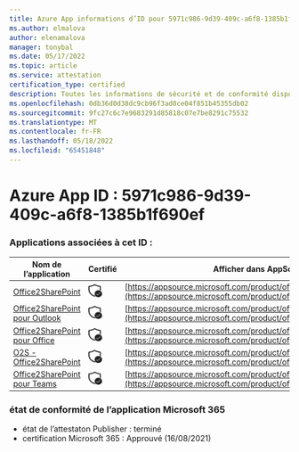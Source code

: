 ```yaml
---
title: Azure App informations d’ID pour 5971c986-9d39-409c-a6f8-1385b1f690ef
ms.author: elmalova
author: elenamalova
manager: tonybal
ms.date: 05/17/2022
ms.topic: article
ms.service: attestation
certification_type: certified
description: Toutes les informations de sécurité et de conformité disponibles pour 5971c986-9d39-409c-a6f8-1385b1f690ef.
ms.openlocfilehash: 0db36d0d38dc9cb96f3ad0ce04f851b45355db02
ms.sourcegitcommit: 9fc27c6c7e9683291d85818c07e7be8291c75532
ms.translationtype: MT
ms.contentlocale: fr-FR
ms.lasthandoff: 05/18/2022
ms.locfileid: "65451848"
---
```

# <a name="azure-app-id-5971c986-9d39-409c-a6f8-1385b1f690ef"></a>Azure App ID : 5971c986-9d39-409c-a6f8-1385b1f690ef


### <a name="apps-associated-with-this-id"></a>Applications associées à cet ID :
| **Nom de l’application** | **Certifié** | **Afficher dans AppSource** |
|--------------|---------------|-----------------------|
| [Office2SharePoint](../forward/17859280.o2s.md) | <img alt="Certified application badge" src="../media/certified-badge.png" height="25" width="25" /> | [https://appsource.microsoft.com/product/office/17859280.o2s](https://appsource.microsoft.com/product/office/17859280.o2s) |
| [Office2SharePoint pour Outlook](../forward/WA104380689.md) | <img alt="Certified application badge" src="../media/certified-badge.png" height="25" width="25" /> | [https://appsource.microsoft.com/product/office/WA104380689](https://appsource.microsoft.com/product/office/WA104380689) |
| [Office2SharePoint pour Office](../forward/WA104381787.md) | <img alt="Certified application badge" src="../media/certified-badge.png" height="25" width="25" /> | [https://appsource.microsoft.com/product/office/WA104381787](https://appsource.microsoft.com/product/office/WA104381787) |
| [O2S - Office2SharePoint](../forward/WA200003656.md) | <img alt="Certified application badge" src="../media/certified-badge.png" height="25" width="25" /> | [https://appsource.microsoft.com/product/office/WA200003656](https://appsource.microsoft.com/product/office/WA200003656) |
| [Office2SharePoint pour Teams](../forward/17859280.o2sforteams.md) | <img alt="Certified application badge" src="../media/certified-badge.png" height="25" width="25" /> | [https://appsource.microsoft.com/product/office/17859280.o2sforteams](https://appsource.microsoft.com/product/office/17859280.o2sforteams) |

### <a name="microsoft-365-app-compliance-status"></a>état de conformité de l’application Microsoft 365
- état de l’attestaton Publisher : terminé
- certification Microsoft 365 : Approuvé (16/08/2021)
